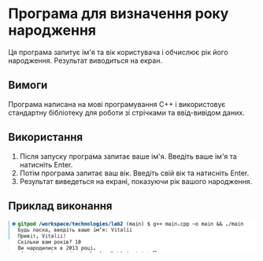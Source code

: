 # Програма для визначення року народження

Ця програма запитує ім'я та вік користувача і обчислює рік його народження. Результат виводиться на екран.

## Вимоги

Програма написана на мові програмування C++ і використовує стандартну бібліотеку для роботи зі стрічками та ввід-вивідом даних.

## Використання

1. Після запуску програма запитає ваше ім'я. Введіть ваше ім'я та натисніть Enter.
2. Потім програма запитає ваш вік. Введіть свій вік та натисніть Enter.
3. Результат виведеться на екрані, показуючи рік вашого народження.

## Приклад виконання

![Приклад виконання](./pic.png)



